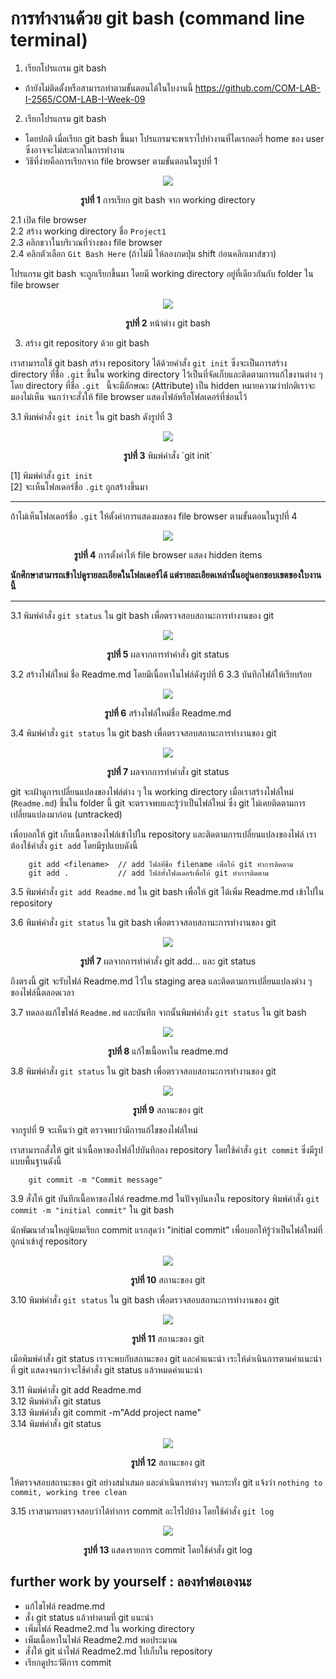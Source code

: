 # การทำงานด้วย git bash (command line terminal) #

1. เรียกโปรแกรม git bash
-  ถ้ายังไม่ติดตั้งหรือสามารถทำตามขั้นตอนได้ในใบงานนี้ <https://github.com/COM-LAB-I-2565/COM-LAB-I-Week-09>

2. เรียกโปรแกรม git bash
- โดยปกติ เมื่อเรียก git bash ขึ้นมา โปรแกรมจะพาเราไปทำงานที่ไดเรกตอรี่ home ของ user ซึ่งอาจจะไม่สะดวกในการทำงาน
- วิธีที่ง่ายคือการเรียกจาก file browser ตามขั้นตอนในรูปที่ 1

<p align="center">
<img  src="Pictures/pic-05.png" />
</p>

<p align ="Center"> <b>รูปที่ 1</b> การเรียก git bash จาก working directory</p>

2.1 เปิด file browser  
2.2 สร้าง working directory ชื่อ `Project1`  
2.3 คลิกขวาในบริเวณที่ว่างของ file browser  
2.4 คลิกตัวเลือก `Git Bash Here` (ถ้าไม่มี ให้ลองกดปุ่ม shift ก่อนคลิกเมาส์ขวา)  

โปรแกรม git bash จะถูกเรียกขึ้นมา โดยมี working directory อยู่ที่เดียวกันกับ folder ใน file browser


<p align="center">
<img  src="Pictures/pic-06.png" />
</p>

<p align ="Center"> <b>รูปที่ 2</b> หน้าต่าง git bash </p>

3. สร้าง git repository ด้วย git bash

เราสามารถใช้ git bash สร้าง repository ได้ด้วยคำสั่ง `git init` ซึ่งจะเป็นการสร้าง directory ที่ชื่อ `.git` ขึ้นใน working directory ไว้เป็นที่จัดเก็บและติดตามการแก้ไขงานต่าง ๆ โดย directory ที่ชื่อ  `.git ` นี้จะมีลักษณะ (Attribute) เป็น hidden หมายความว่าปกติเราจะมองไม่เห็น จนกว่าจะสั่งให้ file browser แสดงไฟล์หรือโฟลเดอร์ที่ซ่อนไว้

3.1 พิมพ์คำสั่ง `git init` ใน git bash ดังรูปที่ 3

<p align="center">
<img  src="Pictures/pic-07.png" />
</p>

<p align ="Center"> <b>รูปที่ 3</b> พิมพ์คำสั่ง `git init` </p>

[1] พิมพ์คำสั่ง `git init`  
[2] จะเห็นโฟลเดอร์ชื่อ `.git` ถูกสร้างขึ้นมา  

--- 

ถ้าไม่เห็นโฟลเดอร์ชื่อ `.git` ให้ตั้งค่าการแสดงผลของ file browser ตามขั้นตอนในรูปที่ 4

<p align="center">
<img  src="Pictures/pic-08.png" />
</p>

<p align ="Center"> <b>รูปที่ 4</b> การตั้งค่าให้ file browser แสดง hidden items</p>

**นักศึกษาสามารถเข้าไปดูรายละเอียดในโฟลเดอร์ได้ แต่รายละเอียดเหล่านั้นอยู่นอกขอบเขตของใบงานนี้**

--- 

3.1 พิมพ์คำสั่ง `git status` ใน git bash เพื่อตรวจสอบสถานะการทำงานของ git


<p align="center">
<img  src="Pictures/pic-09.png" />
</p>

<p align ="Center"> <b>รูปที่ 5</b> ผลจากการทำคำสั่ง git status </p>


3.2 สร้างไฟล์ใหม่ ชื่อ Readme.md โดยมีเนื้อหาในไฟล์ดังรูปที่ 6
3.3 บันทึกไฟล์ให้เรียบร้อย

<p align="center">
<img  src="Pictures/pic-10.png" />
</p>

<p align ="Center"> <b>รูปที่ 6</b> สร้างไฟล์ใหม่ชื่อ Readme.md </p>


3.4 พิมพ์คำสั่ง `git status` ใน git bash เพื่อตรวจสอบสถานะการทำงานของ git

<p align="center">
<img  src="Pictures/pic-11.png" />
</p>

<p align ="Center"> <b>รูปที่ 7</b> ผลจากการทำคำสั่ง git status </p>

git จะเฝ้าดูการเปลี่ยนแปลงของไฟล์ต่าง ๆ ใน working directory
เมื่อเราสร้างไฟล์ใหม่ (`Readme.md`) ขึ้นใน folder นี้
git จะตรวจพบและรู้ว่าเป็นไฟล์ใหม่ ซึ่ง git ไม่เคยติดตามการเปลี่ยนแปลงมาก่อน (untracked)

เพื่อบอกให้ git เก็บเนื้อหาของไฟล์เข้าไปใน repository
และติดตามการเปลี่ยนแปลงของไฟล์ เราต้องใช้คำสั่ง `git add` โดยมีรูปแบบดังนี้

``` git
    git add <filename>  // add ไฟล์ที่ชื่อ filename เพื่อให้ git ทำการติดตาม 
    git add .           // add ไฟล์ทั้งโฟลเดอร์เพื่อให้ git ทำการติดตาม 
```

3.5 พิมพ์คำสั่ง `git add Readme.md` ใน git bash เพื่อให้ git ได้เพิ่ม Readme.md เข้าไปใน repository


3.6 พิมพ์คำสั่ง `git status` ใน git bash เพื่อตรวจสอบสถานะการทำงานของ git

<p align="center">
<img  src="Pictures/pic-12.png" />
</p>

<p align ="Center"> <b>รูปที่ 7</b> ผลจากการทำคำสั่ง git add... และ git status</p>

ถึงตรงนี้ git จะรับไฟล์ Readme.md ไว้ใน staging area และติดตามการเปลี่ยนแปลงต่าง ๆ ของไฟล์นี้ตลอดเวลา 

3.7 ทดลองแก้ไขไฟล์  `Readme.md` และบันทึก จากนั้นพิมพ์คำสั่ง `git status` ใน git bash 


<p align="center">
<img  src="Pictures/pic-13.png" />
</p>

<p align ="Center"> <b>รูปที่ 8</b> แก้ไขเนื้อหาใน readme.md</p>


3.8 พิมพ์คำสั่ง `git status` ใน git bash เพื่อตรวจสอบสถานะการทำงานของ git

<p align="center">
<img  src="Pictures/pic-14.png" />
</p>

<p align ="Center"> <b>รูปที่ 9</b> สถานะของ git</p>

จากรูปที่ 9 จะเห็นว่า git ตรวจพบว่ามีการแก้ไขของไฟล์ใหม่ 

เราสามารถสั่งให้ git นำเนื้อหาของไฟล์ไปบันทึกลง repository โดยใช้คำสั่ง `git commit` ซึ่งมีรูปแบบพื้นฐานดังนี้

``` git
    git commit -m "Commit message"  
```

3.9 สั่งให้ git บันทึกเนื้อหาของไฟล์ readme.md ในปัจจุบันลงใน repository 
พิมพ์คำสั่ง `git commit -m "initial commit"` ใน git bash

นักพัฒนาส่วนใหญ่นิยมเรียก  commit แรกสุดว่า "initial commit" 
เพื่อบอกให้รู้ว่าเป็นไฟล์ใหม่ที่ถูกนำเข้าสู่ repository

<p align="center">
<img  src="Pictures/pic-15.png" />
</p>

<p align ="Center"> <b>รูปที่ 10</b> สถานะของ git</p>


3.10 พิมพ์คำสั่ง `git status` ใน git bash เพื่อตรวจสอบสถานะการทำงานของ git

<p align="center">
<img  src="Pictures/pic-16.png" />
</p>

<p align ="Center"> <b>รูปที่ 11</b> สถานะของ git</p>


เมือพิมพ์คำสั่ง git status เราจะพบกับสถานะของ git และคำแนะนำ เระให้ดำเนินการตามคำแนะนำที่ git แสดงจนกว่าจะใช้คำสั่ง git status แล้วหมดคำแนะนำ  

3.11 พิมพ์คำสั่ง git add Readme.md  
3.12 พิมพ์คำสั่ง git status  
3.13 พิมพ์คำสั่ง git commit -m"Add project name"  
3.14 พิมพ์คำสั่ง git status  

<p align="center">
<img  src="Pictures/pic-17.png" />
</p>

<p align ="Center"> <b>รูปที่ 12</b> สถานะของ git</p>

ให้ตรวจสอบสถานะของ git อย่างสม่ำเสมอ และดำเนินการต่างๆ จนกระทั่ง git แจ้งว่า
`nothing to commit, working tree clean`

3.15 เราสามารถตรวจสอบว่าได้ทำการ commit อะไรไปบ้าง โดยใช้คำสั่ง `git log`


<p align="center">
<img  src="Pictures/pic-18.png" />
</p>

<p align ="Center"> <b>รูปที่ 13</b> แสดงรายการ commit โดยใช้คำสั่ง git log</p>


## further work by yourself : ลองทำต่อเองนะ ##

- แก้ไขไฟล์ readme.md 
- สั่ง git status แล้วทำตามที่ git แนะนำ
- เพิ่มไฟล์ Readme2.md ใน working directory
- เพิ่มเนื้อหาในไฟล์ Readme2.md พอประมาณ
- สั่งให้ git นำไฟล์ Readme2.md ไปเก็บใน repository
- เรียกดูประวัติการ commit

